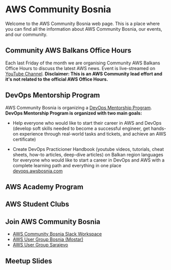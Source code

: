# AWS Community Bosnia
Welcome to the AWS Community Bosnia web page. This is a place where you can find all the information about AWS Community Bosnia, our events, and our community.

## Community AWS Balkans Office Hours 
Each last Friday of the month we are organising Community AWS Balkans Office Hours to discuss the latest AWS news.
Event is live-streamed on [YouTube Channel](https://www.youtube.com/@dzenandzevlan/streams).
**Disclaimer: This is an AWS Community lead effort and it's not related to the official AWS Office Hours.**
## DevOps Mentorship Program
AWS Community Bosnia is organizing a [DevOps Mentorship Program](https://devops.awsbosnia.com/). 
**DevOps Mentorship Program is organized with two main goals:**

- Help everyone who would like to start their career in AWS and DevOps (develop soft skills needed to become a successful engineer, get hands-on experience through real-world tasks and tickets, and achieve an AWS certificate)

- Create DevOps Practicioner Handbook (youtube videos, tutorials, cheat sheets, how-to articles, deep-dive articles) on Balkan region languages for everyone who would like to start a career in DevOps and AWS with a complete learning path and everything in one place [devops.awsbosnia.com](https://devops.awsbosnia.com/)

## AWS Academy Program
## AWS Student Clubs

## Join AWS Community Bosnia
- [AWS Community Bosnia Slack Workspace](https://join.slack.com/t/awsbih/shared_invite/zt-ad8kr3c7-mcFYB~s9SRdEjulMo141dw)
- [AWS User Group Bosnia (Mostar)](https://www.meetup.com/AWS-User-Group-Bosnia/)
- [AWS User Group Sarajevo](https://www.meetup.com/aws-user-group-sarajevo/members/?sort=join_date&desc=true)

## Meetup Slides

